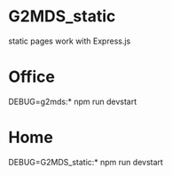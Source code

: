 # G2MDS_static
static pages work with Express.js

# Office
DEBUG=g2mds:* npm run devstart

# Home
DEBUG=G2MDS_static:* npm run devstart